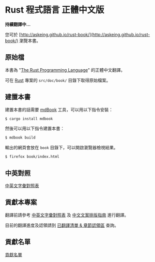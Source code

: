 # Rust 程式語言 正體中文版

**持續翻譯中...**

您可於 [http://askeing.github.io/rust-book/](http://askeing.github.io/rust-book/) 瀏覽本書。

## 原始檔

本書為 "[The Rust Programming Language](https://doc.rust-lang.org/book/)" 的正體中文翻譯。

可在 [Rust](https://github.com/rust-lang/rust) 專案的 `src/doc/book/` 目錄下取得原始檔案。

## 建置本書

建置本書的話需要 [mdBook] 工具，可以用以下指令安裝：

```bash
$ cargo install mdbook
```

[mdBook]: https://github.com/azerupi/mdBook

然後可以用以下指令建置本書：

```bash
$ mdbook build
```

輸出的網頁會放在 `book` 目錄下，可以開啟瀏覽器檢視結果。

```bash
$ firefox book/index.html
```

## 中英對照

[中英文字彙對照表](src/MappingTable.md)

## 貢獻本專案

翻譯前請參考 [中英文字彙對照表](src/MappingTable.md) 及 [中文文案排版指南](https://github.com/sparanoid/chinese-copywriting-guidelines) 進行翻譯。

目前的翻譯進度及認領請到 [已翻譯清單 & 章節認領區](https://github.com/askeing/rust-book/issues/16) 查詢。

## 貢獻名單

[貢獻名單](src/CONTRIBUTORS.md)
